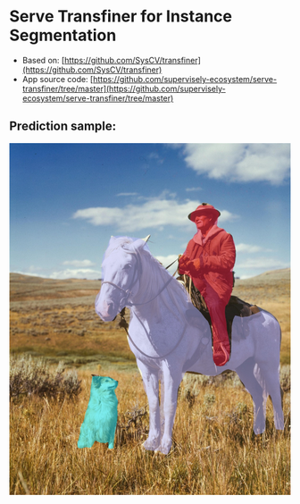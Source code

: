# Serve Transfiner for Instance Segmentation

- Based on: [https://github.com/SysCV/transfiner](https://github.com/SysCV/transfiner)
- App source code: [https://github.com/supervisely-ecosystem/serve-transfiner/tree/master](https://github.com/supervisely-ecosystem/serve-transfiner/tree/master)

## Prediction sample:
![prediction](https://raw.githubusercontent.com/supervisely-ecosystem/serve-transfiner/master/demo_data/image_01_prediction.jpg)